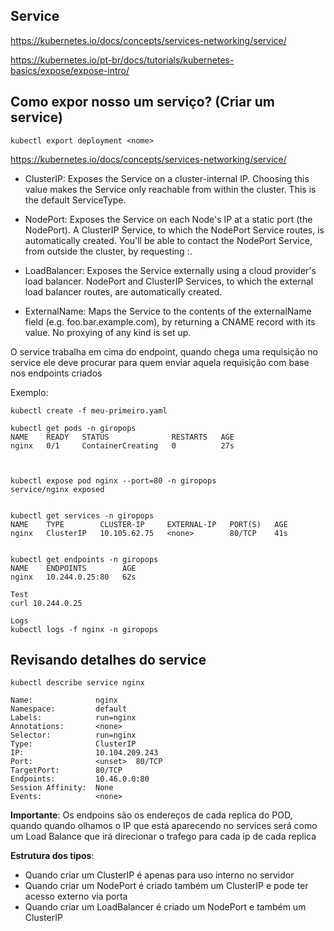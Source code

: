 ## Service

https://kubernetes.io/docs/concepts/services-networking/service/

https://kubernetes.io/pt-br/docs/tutorials/kubernetes-basics/expose/expose-intro/

## Como expor nosso um serviço? (Criar um service) 
```
kubectl export deployment <nome>
```

https://kubernetes.io/docs/concepts/services-networking/service/

- ClusterIP: Exposes the Service on a cluster-internal IP. Choosing this value makes the Service only reachable from within the cluster. This is the default ServiceType.

- NodePort: Exposes the Service on each Node's IP at a static port (the NodePort). A ClusterIP Service, to which the NodePort Service routes, is automatically created. You'll be able to contact the NodePort Service, from outside the cluster, by requesting <NodeIP>:<NodePort>.

- LoadBalancer: Exposes the Service externally using a cloud provider's load balancer. NodePort and ClusterIP Services, to which the external load balancer routes, are automatically created.

- ExternalName: Maps the Service to the contents of the externalName field (e.g. foo.bar.example.com), by returning a CNAME record with its value. No proxying of any kind is set up.

O service trabalha em cima do endpoint, quando chega uma requisição no service ele deve procurar para quem enviar aquela requisição com base nos endpoints criados


Exemplo:

```
kubectl create -f meu-primeiro.yaml

kubectl get pods -n giropops 
NAME    READY   STATUS              RESTARTS   AGE
nginx   0/1     ContainerCreating   0          27s



kubectl expose pod nginx --port=80 -n giropops
service/nginx exposed


kubectl get services -n giropops
NAME    TYPE        CLUSTER-IP     EXTERNAL-IP   PORT(S)   AGE
nginx   ClusterIP   10.105.62.75   <none>        80/TCP    41s


kubectl get endpoints -n giropops
NAME    ENDPOINTS        AGE
nginx   10.244.0.25:80   62s

Test
curl 10.244.0.25

Logs
kubectl logs -f nginx -n giropops
```

## Revisando detalhes do service
```
kubectl describe service nginx

Name:              nginx
Namespace:         default
Labels:            run=nginx
Annotations:       <none>
Selector:          run=nginx
Type:              ClusterIP
IP:                10.104.209.243
Port:              <unset>  80/TCP
TargetPort:        80/TCP
Endpoints:         10.46.0.0:80
Session Affinity:  None
Events:            <none>
```

**Importante**: Os endpoins são os endereços de cada replica do POD, quando quando olhamos o IP que está aparecendo no services será como um Load Balance que irá direcionar o trafego para cada ip de cada replica 


**Estrutura dos tipos**: 
- Quando criar um ClusterIP é apenas para uso interno no servidor
- Quando criar um NodePort é criado também um ClusterIP e pode ter acesso externo via porta
- Quando criar um LoadBalancer é criado um NodePort e também um ClusterIP

